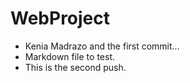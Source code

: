 # WebProject

- Kenia Madrazo and the first commit...
- Markdown file to test.
- This is the second push.